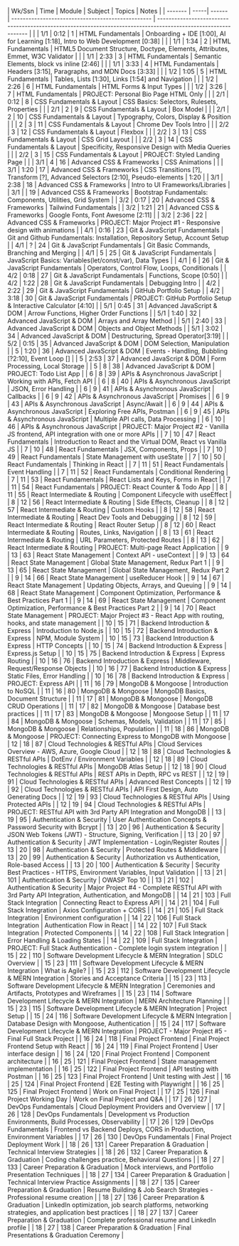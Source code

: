 | Wk/Ssn  | Time | Module | Subject                                           | Topics                                                                                                         | Notes                   |
| ------- | -----| ------ | ------------------------------------------------- | -------------------------------------------------------------------------------------------------------------- |      |
| 1/1     | 0:12 | 1      | HTML Fundamentals                                 | Onboarding + IDE [1:00], AI for Learning [1:18], Intro to Web Development [0:38]                                               |      |
| 1/1     | 1:34 | 2      | HTML Fundamentals                                 | HTML5 Document Structure, Doctype, Elements, Attributes, Emmet, W3C Validator                                  |      |
| 1/1     | 2:33 | 3      | HTML Fundamentals                                 | Semantic Elements, block vs inline [2:46]                                                                               |      |
| 1/1     | 3:33 | 4      | HTML Fundamentals                                 | Headers [3:15], Paragraphs, and MDN Docs [3:33]                                                                             |      |
| 1/2     | 1:05 | 5      | HTML Fundamentals                                 | Tables, Lists [1:30], Links [1:54] and Navigation                                                                            |      |
| 1/2     | 2:26 | 6      | HTML Fundamentals                                 | HTML Forms & Input Types                                                                                       |      |
| 1/2     | 3:26 | 7      | HTML Fundamentals                                 | PROJECT: Personal Bio Page HTML Only                                                                           |      |
| 2/1     | 0:12 | 8      | CSS Fundamentals & Layout                         | CSS Basics: Selectors, Rulesets, Properties                                                                    |      |
| 2/1     | 2    | 9      | CSS Fundamentals & Layout                         | Box Model                                                                                                      |      |
| 2/1     | 2    | 10     | CSS Fundamentals & Layout                         | Typography, Colors, Display & Position                                                                         |      |
| 2       | 3    | 11     | CSS Fundamentals & Layout                         | Chrome Dev Tools Intro                                                                                         |      |
| 2/2     | 3    | 12     | CSS Fundamentals & Layout                         | Flexbox                                                                                                        |      |
| 2/2     | 3    | 13     | CSS Fundamentals & Layout                         | CSS Grid Layout                                                                                                |      |
| 2/2     | 3    | 14     | CSS Fundamentals & Layout                         | Specificity, Responsive Design with Media Queries                                                              |      |
| 2/2     | 3    | 15     | CSS Fundamentals & Layout                         | PROJECT: Styled Landing Page                                                                                   |      |
| 3/1     | 4    | 16     | Advanced CSS & Frameworks                         | CSS Animations                                                                                                 |      |
| 3/1     | 1:20 | 17     | Advanced CSS & Frameworks                         | CSS Transitions [?], Transform [?], Advanced Selectors [2:10], Pseudo-elements                                                | 1:20 |
| 3/1     | 2:38 | 18     | Advanced CSS & Frameworks                         | Intro to UI Frameworks/Libraries<!-- , Pico[2:42], Bootstrap [2:57], Tailwind (brief introduction)[3:04], Animate.css, Animista, CSS Animation Kit --> |
| 3/1     |      | 19     | Advanced CSS & Frameworks                         | Bootstrap Fundamentals: Components, Utilities, Grid System                                                     |
| 3/2     | 0:17 | 20     | Advanced CSS & Frameworks                         | Tailwind Fundamentals                                                                                          |
| 3/2     | 1:21 | 21     | Advanced CSS & Frameworks                         | Google Fonts, Font Awesome [2:11]                                                                                    |
| 3/2     | 2:36 | 22     | Advanced CSS & Frameworks                         | PROJECT: Major Project #1 - Responsive design with animations                                                  |
| 4/1     | 0:16 | 23     | Git & JavaScript Fundamentals                     | Git and Github Fundamentals: Installation, Repository Setup, Account Setup                                     |
| 4/1     | ?    | 24     | Git & JavaScript Fundamentals                     | Git Basic Commands, Branching and Merging                                                                      |
| 4/1     | 5    | 25     | Git & JavaScript Fundamentals                     | JavaScript Basics: Variables(let/const/var), Data Types                                                        |
| 4/1     | 6    | 26     | Git & JavaScript Fundamentals                     | Operators, Control Flow, Loops, Conditionals                                                                   |
| 4/2     | 0:18 | 27     | Git & JavaScript Fundamentals                     | Functions, Scope [0:50]                                                                                              |
| 4/2     | 1:22 | 28     | Git & JavaScript Fundamentals                     | Debugging Intro                                                                                                |
| 4/2     | 2:22 | 29     | Git & JavaScript Fundamentals                     | GitHub Portfolio Setup                                                                                         |
| 4/2     | 3:18 | 30     | Git & JavaScript Fundamentals                     | PROJECT: GitHub Portfolio Setup & Interactive Calculator [4:10]                                                      |
| 5/1     | 0:45 | 31     | Advanced JavaScript & DOM                         | Arrow Functions, Higher Order Functions                                                                        |
| 5/1     | 1:40 | 32     | Advanced JavaScript & DOM                         | Arrays and Array Method                                                                                        |
| 5/1     | 2:40 | 33     | Advanced JavaScript & DOM                         | Objects and Object Methods                                                                                     |
| 5/1     | 3:02 | 34     | Advanced JavaScript & DOM                         | Destructuring, Spread Operator[3:19]                                                                              |
| 5/2     | 0:15 | 35     | Advanced JavaScript & DOM                         | DOM Selection, Manipulation                                                                                    |
| 5       | 1:20 | 36     | Advanced JavaScript & DOM                         | Events - Handling, Bubbling [?2:10], Event Loop []                                                                       |
| 5       | 2:53 | 37     | Advanced JavaScript & DOM                         | Form Processing, Local Storage                                                                                 |
| 5       | 8       | 38     | Advanced JavaScript & DOM                         | PROJECT: Todo List App                                                                                         |
| 6       | 8       | 39     | APIs & Asynchronous JavaScript                    | Working with APIs, Fetch API                                                                                   |
| 6       | 8       | 40     | APIs & Asynchronous JavaScript                    | JSON, Error Handling                                                                                           |
| 6       | 9       | 41     | APIs & Asynchronous JavaScript                    | Callbacks                                                                                                      |
| 6       | 9       | 42     | APIs & Asynchronous JavaScript                    | Promises                                                                                                       |
| 6       | 9       | 43     | APIs & Asynchronous JavaScript                    | Async/Await                                                                                                    |
| 6       | 9       | 44     | APIs & Asynchronous JavaScript                    | Exploring Free APIs, Postman                                                                                   |
| 6       | 9       | 45     | APIs & Asynchronous JavaScript                    | Multiple API calls, Data Processing                                                                            |
| 6       | 10      | 46     | APIs & Asynchronous JavaScript                    | PROJECT: Major Project #2 - Vanilla JS frontend, API integration with one or more APIs                         |
| 7       | 10      | 47     | React Fundamentals                                | Introduction to React and the Virtual DOM, React vs Vanilla JS                                                 |
| 7       | 10      | 48     | React Fundamentals                                | JSX, Components, Props                                                                                         |
| 7       | 10      | 49     | React Fundamentals                                | State Management with useState                                                                                 |
| 7       | 10      | 50     | React Fundamentals                                | Thinking in React                                                                                              |
| 7       | 11      | 51     | React Fundamentals                                | Event Handling                                                                                                 |
| 7       | 11      | 52     | React Fundamentals                                | Conditional Rendering                                                                                          |
| 7       | 11      | 53     | React Fundamentals                                | React Lists and Keys, Forms in React                                                                           |
| 7       | 11      | 54     | React Fundamentals                                | PROJECT: React Counter & Todo App                                                                              |
| 8       | 11      | 55     | React Intermediate & Routing                      | Component Lifecycle with useEffect                                                                             |
| 8       | 12      | 56     | React Intermediate & Routing                      | Side Effects, Cleanup                                                                                          |
| 8       | 12      | 57     | React Intermediate & Routing                      | Custom Hooks                                                                                                   |
| 8       | 12      | 58     | React Intermediate & Routing                      | React Dev Tools and Debugging                                                                                  |
| 8       | 12      | 59     | React Intermediate & Routing                      | React Router Setup                                                                                             |
| 8       | 12      | 60     | React Intermediate & Routing                      | Routes, Links, Navigation                                                                                      |
| 8       | 13      | 61     | React Intermediate & Routing                      | URL Parameters, Protected Routes                                                                               |
| 8       | 13      | 62     | React Intermediate & Routing                      | PROJECT: Multi-page React Application                                                                          |
| 9       | 13      | 63     | React State Management                            | Context API - useContext                                                                                       |
| 9       | 13      | 64     | React State Management                            | Global State Management, Redux Part 1                                                                          |
| 9       | 13      | 65     | React State Management                            | Global State Management, Redux Part 2                                                                          |
| 9       | 14      | 66     | React State Management                            | useReducer Hook                                                                                                |
| 9       | 14      | 67     | React State Management                            | Updating Objects, Arrays, and Queuing                                                                          |
| 9       | 14      | 68     | React State Management                            | Component Optimization, Performance & Best Practices Part 1                                                    |
| 9       | 14      | 69     | React State Management                            | Component Optimization, Performance & Best Practices Part 2                                                    |
| 9       | 14      | 70     | React State Management                            | PROJECT: Major Project #3 - React App with routing, hooks, and state management                                |
| 10      | 15      | 71     | Backend Introduction & Express                    | Introduction to Node.js                                                                                        |
| 10      | 15      | 72     | Backend Introduction & Express                    | NPM, Module System                                                                                             |
| 10      | 15      | 73     | Backend Introduction & Express                    | HTTP Concepts                                                                                                  |
| 10      | 15      | 74     | Backend Introduction & Express                    | Express.js Setup                                                                                               |
| 10      | 15      | 75     | Backend Introduction & Express                    | Express Routing                                                                                                |
| 10      | 16      | 76     | Backend Introduction & Express                    | Middleware, Request/Response Objects                                                                           |
| 10      | 16      | 77     | Backend Introduction & Express                    | Static Files, Error Handling                                                                                   |
| 10      | 16      | 78     | Backend Introduction & Express                    | PROJECT: Express API                                                                                           |
| 11      | 16      | 79     | MongoDB & Mongoose                                | Introduction to NoSQL                                                                                          |
| 11      | 16      | 80     | MongoDB & Mongoose                                | MongoDB Basics, Document Structure                                                                             |
| 11      | 17      | 81     | MongoDB & Mongoose                                | MongoDB CRUD Operations                                                                                        |
| 11      | 17      | 82     | MongoDB & Mongoose                                | Database best practices                                                                                        |
| 11      | 17      | 83     | MongoDB & Mongoose                                | Mongoose Setup                                                                                                 |
| 11      | 17      | 84     | MongoDB & Mongoose                                | Schemas, Models, Validation                                                                                    |
| 11      | 17      | 85     | MongoDB & Mongoose                                | Relationships, Population                                                                                      |
| 11      | 18      | 86     | MongoDB & Mongoose                                | PROJECT: Connecting Express to MongoDB with Mongoose                                                           |
| 12      | 18      | 87     | Cloud Technologies & RESTful APIs                 | Cloud Services Overview - AWS, Azure, Google Cloud                                                             |
| 12      | 18      | 88     | Cloud Technologies & RESTful APIs                 | DotEnv / Environment Variables                                                                                 |
| 12      | 18      | 89     | Cloud Technologies & RESTful APIs                 | MongoDB Atlas Setup                                                                                            |
| 12      | 18      | 90     | Cloud Technologies & RESTful APIs                 | REST APIs in Depth, RPC vs REST                                                                                |
| 12      | 19      | 91     | Cloud Technologies & RESTful APIs                 | Advanced Rest Concepts                                                                                         |
| 12      | 19      | 92     | Cloud Technologies & RESTful APIs                 | API First Design, Auto Generating Docs                                                                         |
| 12      | 19      | 93     | Cloud Technologies & RESTful APIs                 | Using Protected APIs                                                                                           |
| 12      | 19      | 94     | Cloud Technologies & RESTful APIs                 | PROJECT: RESTful API with 3rd Party API Integration and MongoDB                                                |
| 13      | 19      | 95     | Authentication & Security                         | User Authentication Concepts & Password Security with Bcrypt                                                   |
| 13      | 20      | 96     | Authentication & Security                         | JSON Web Tokens (JWT) - Structure, Signing, Verification                                                       |
| 13      | 20      | 97     | Authentication & Security                         | JWT Implementation - Login/Register Routes                                                                     |
| 13      | 20      | 98     | Authentication & Security                         | Protected Routes & Middleware                                                                                  |
| 13      | 20      | 99     | Authentication & Security                         | Authorization vs Authentication, Role-based Access                                                             |
| 13      | 20      | 100    | Authentication & Security                         | Security Best Practices - HTTPS, Environment Variables, Input Validation                                       |
| 13      | 21      | 101    | Authentication & Security                         | OWASP Top 10                                                                                                   |
| 13      | 21      | 102    | Authentication & Security                         | Major Project #4 - Complete RESTful API with 3rd Party API Integration, Authentication, and MongoDB            |
| 14      | 21      | 103    | Full Stack Integration                            | Connecting React to Express API                                                                                |
| 14      | 21      | 104    | Full Stack Integration                            | Axios Configuration + CORS                                                                                     |
| 14      | 21      | 105    | Full Stack Integration                            | Environment configuration                                                                                      |
| 14      | 22      | 106    | Full Stack Integration                            | Authentication Flow in React                                                                                   |
| 14      | 22      | 107    | Full Stack Integration                            | Protected Components                                                                                           |
| 14      | 22      | 108    | Full Stack Integration                            | Error Handling & Loading States                                                                                |
| 14      | 22      | 109    | Full Stack Integration                            | PROJECT: Full Stack Authentication - Complete login system integration                                         |
| 15      | 22      | 110    | Software Development Lifecycle & MERN Integration | SDLC Overview                                                                                                  |
| 15      | 23      | 111    | Software Development Lifecycle & MERN Integration | What is Agile?                                                                                                 |
| 15      | 23      | 112    | Software Development Lifecycle & MERN Integration | Stories and Acceptance Criteria                                                                                |
| 15      | 23      | 113    | Software Development Lifecycle & MERN Integration | Ceremonies and Artifacts, Prototypes and Wireframes                                                            |
| 15      | 23      | 114    | Software Development Lifecycle & MERN Integration | MERN Architecture Planning                                                                                     |
| 15      | 23      | 115    | Software Development Lifecycle & MERN Integration | Project Setup                                                                                                  |
| 15      | 24      | 116    | Software Development Lifecycle & MERN Integration | Database Design with Mongoose, Authentication                                                                  |
| 15      | 24      | 117    | Software Development Lifecycle & MERN Integration | PROJECT - Major Project #5 - Final Full Stack Project                                                     |
| 16      | 24      | 118    | Final Project Frontend                            | Final Project Frontend Setup with React                                                                    |
| 16      | 24      | 119    | Final Project Frontend                            | User interface design                                                                                          |
| 16      | 24      | 120    | Final Project Frontend                            | Component architecture                                                                                         |
| 16      | 25      | 121    | Final Project Frontend                            | State management implementation                                                                                |
| 16      | 25      | 122    | Final Project Frontend                            | API testing with Postman                                                                                       |
| 16      | 25      | 123    | Final Project Frontend                            | Unit testing with Jest                                                                                         |
| 16      | 25      | 124    | Final Project Frontend                            | E2E Testing with Playwright                                                                                    |
| 16      | 25      | 125    | Final Project Frontend                            | Work on Final Project                                                                                          |
| 17      | 25      | 126    | Final Project Working Day                         | Work on Final Project and Q&A<!-- (1-4 hours) -->                                                              |
| 17      | 26      | 127    | DevOps Fundamentals                               | Cloud Deployment Providers and Overview                                                                        |
| 17      | 26      | 128    | DevOps Fundamentals                               | Development vs Production Environments, Build Processes, Observability                                         |
| 17      | 26      | 129    | DevOps Fundamentals                               | Frontend vs Backend Deploys, CORS in Production, Environment Variables                                         |
| 17      | 26      | 130    | DevOps Fundamentals                               | Final Project Deployment Work                                                                                  |
| 18      | 26      | 131    | Career Preparation & Graduation                   | Technical Interview Strategies                                                                                 |
| 18      | 26      | 132    | Career Preparation & Graduation                   | Coding challenges practice, Behavioral Questions                                                               |
| 18      | 27      | 133    | Career Preparation & Graduation                   | Mock interviews, and Portfolio Presentation Techniques                                                         |
| 18      | 27      | 134    | Career Preparation & Graduation                   | Technical Interview Practice Assignments                                                                       |
| 18      | 27      | 135    | Career Preparation & Graduation                   | Resume Building & Job Search Strategies - Professional resume creation                                         |
| 18      | 27      | 136    | Career Preparation & Graduation                   | LinkedIn optimization, job search platforms, networking strategies, and application best practices             |
| 18      | 27      | 137    | Career Preparation & Graduation                   | Complete professional resume and LinkedIn profile                                                              |
| 18      | 27      | 138    | Career Preparation & Graduation                   | Final Presentations & Graduation Ceremony                                                                      |
